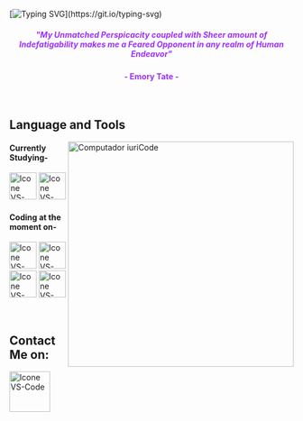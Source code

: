 [![Typing SVG](https://readme-typing-svg.herokuapp.com?color=9B30FF&size=40&center=true&vCenter=true&width=1000&lines=Welcome+to+my+GitHub+profile!;My+name+is+Shivam+Sagar.;I'm+an+Aspiring+Computer+Science+Engineer.;Nice+to+meet+you+:D;Feel+free+to+check+out+my+projects!)](https://git.io/typing-svg)



<h5 align="center">
  <font color="#9B30FF">
    "My Unmatched Perspicacity coupled with Sheer amount of Indefatigability makes me a Feared Opponent in any realm of Human Endeavor"
  </font>
</h5>
<h4 align="center"><font color="#9B30FF">- Emory Tate -</font></h4>

<br>

## Language and Tools

<img src="https://i.postimg.cc/XYxBr9vM/Githublaptop.png" min-width="500px" max-width="400px" width="400px" align="right" alt="Computador iuriCode">

#### Currently Studying-
  [<img height="48px" width="48px" alt="Icone VS-Code" src="https://skillicons.dev/icons?i=python"/>](https://python.org)
  [<img height="48px" width="48px" alt="Icone VS-Code" src="https://skillicons.dev/icons?i=c"/>](https://installc.org/)


#### Coding at the moment on-
   [<img height="48px" width="48px" alt="Icone VS-Code" src="https://img.icons8.com/?size=100&id=lOqoeP2Zy02f&format=png&color=000000"/>](https://colab.research.google.com/)
   [<img height="48px" width="48px" alt="Icone VS-Code" src="https://img.icons8.com/?size=100&id=YWZEnr62tgb1&format=png&color=000000"/>](https://www.googleadservices.com/pagead/aclk?sa=L&ai=DChsSEwjRvIX-ka2OAxW7g0sFHemJCbgYACICCAEQABoCc2Y&co=1&ase=2&gclid=CjwKCAjwg7PDBhBxEiwAf1CVu9vT0Bn3IhClFlELFrV8e25k4hTLpw3igmh5C_AWfP4LHF-iO6Ad4BoC7PkQAvD_BwE&ohost=www.google.com&cid=CAESV-D2xSUWr0Zm8TkcDKrbGmGeMBqyBa-HlwLmqOWE_kF8TrmKy8heZpG6nPU6PcxEVxgJtvEsmG8-dBcMAJzGElLRaIhKBxGy4GR5mOio4eOh3zFo5CVHng&category=acrcp_v1_45&sig=AOD64_3AtjaWEUbPM_DlL5Vm6_DVaptHxQ&q&nis=4&adurl&ved=2ahUKEwjfvYD-ka2OAxVXd2wGHZJEGm4Q0Qx6BAgJEAE)
   [<img height="48px" width="48px" alt="Icone VS-Code" src="https://skillicons.dev/icons?i=vscode"/>](https://code.visualstudio.com/)
   [<img height="48px" width="48px" alt="Icone VS-Code" src="https://skillicons.dev/icons?i=github"/>](https://github.com/ShivuXD)


   <br>


   ## Contact Me on:
  [<img height="72px" width="72px" alt="Icone VS-Code" src="https://img.icons8.com/?size=100&id=Xy10Jcu1L2Su&format=png&color=000000"/>](https://instagram.com/xushivu)
  
   
   
